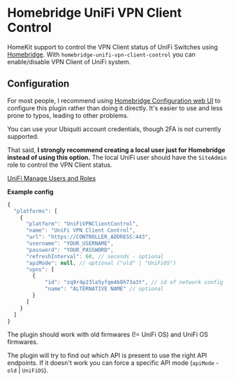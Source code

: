 # Homebridge UniFi VPN Client Control

HomeKit support to control the VPN Client status of UniFi Switches using [Homebridge](https://homebridge.io).
With `homebridge-unifi-vpn-client-control` you can enable/disable VPN Client of UniFi system.

## Configuration

For most people, I recommend using [Homebridge Configuration web UI](https://github.com/oznu/homebridge-config-ui-x) to configure this plugin rather than doing it directly. It's easier to use and less prone to typos, leading to other problems.

You can use your Ubiquiti account credentials, though 2FA is not currently supported.

That said, **I strongly recommend creating a local user just for Homebridge instead of using this option.** The local UniFi user should have the `SiteAdmin` role to control the VPN Client status.

[UniFi Manage Users and Roles](https://help.ui.com/hc/en-us/articles/1500011491541-UniFi-Manage-users-and-user-roles)

**Example config**

```js
{
  "platforms": [
    {
      "platform": "UniFiVPNClientControl",
      "name": "UniFi VPN Client Control",
      "url": "https://CONTROLLER_ADDRESS:443",
      "username": "YOUR_USERNAME",
      "password": "YOUR_PASSWORD",
      "refreshInterval": 60, // seconds - optional
      "apiMode": null, // optional ("old" | "UniFiOS")
      "vpns": [
        {
            "id": "zq9r4p23la5yfqm4b8h73a3t", // id of network config
            "name": "ALTERNATIVE NAME" // optional
        }
      ]
    }
  ]
}
```

The plugin should work with old firmwares (!= UniFi OS) and UniFi OS firmwares.

The plugin will try to find out which API is present to use the right API endpoints.
If it doesn't work you can force a specific API mode (`apiMode` - `old` | `UniFiOS`).
